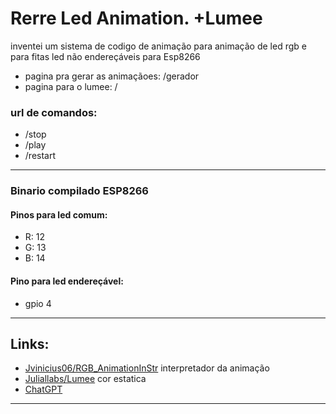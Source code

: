 # Rerre Led Animation. +Lumee
inventei um sistema de codigo de animação para animação de led rgb e para fitas led não endereçáveis
para Esp8266

- pagina pra gerar as animaçãoes: /gerador
- pagina para o lumee: /

### url de comandos:
- /stop
- /play
- /restart
------------
### Binario compilado ESP8266
#### Pinos para led comum:
- R: 12
- G: 13
- B: 14

#### Pino para led endereçável:
- gpio 4


------------
## Links:
- [Jvinicius06/RGB_AnimationInStr](https://github.com/Jvinicius06/RGB_AnimationInStr) interpretador da animação
- [Juliallabs/Lumee](https://github.com/Juliallabs/Lumee) cor estatica
- [ChatGPT](https://chat.openai.com/chat)

------------
